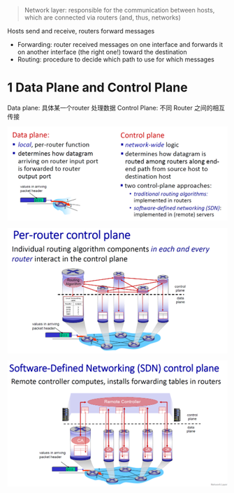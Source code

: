 
> Network layer: responsible for the communication between hosts, which are connected via routers (and, thus, networks)

Hosts send and receive, routers forward messages
- Forwarding: router received messages on one interface and forwards it on another interface (the right one!) toward the destination
- Routing: procedure to decide which path to use for which messages



# 1 Data Plane and Control Plane


Data plane:  具体某一个router 处理数据 
Control Plane: 不同 Router 之间的相互传接 


![](image/Pasted%20image%2020241105190904.png)

![](image/Pasted%20image%2020241105191114.png)

![](image/Pasted%20image%2020241105191123.png)


